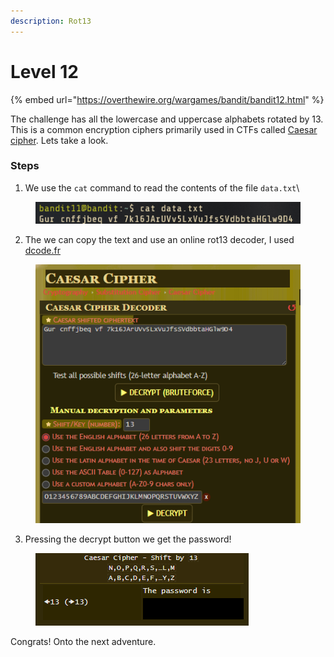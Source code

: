 ```yaml
---
description: Rot13
---
```


# Level 12

{% embed url="https://overthewire.org/wargames/bandit/bandit12.html" %}

The challenge has all the lowercase and uppercase alphabets rotated by 13. This is a common encryption ciphers primarily used in CTFs called [Caesar cipher](https://en.wikipedia.org/wiki/Caesar_cipher). Lets take a look.

### Steps

1. We use the `cat` command to read the contents of the file `data.txt`\


<figure><img src="../.gitbook/assets/image (1).png" alt=""><figcaption></figcaption></figure>

2. The we can copy the text and use an online rot13 decoder, I used [dcode.fr](https://www.dcode.fr/caesar-cipher)&#x20;

<figure><img src="../.gitbook/assets/image (2).png" alt=""><figcaption></figcaption></figure>

3. Pressing the decrypt button we get the password!

<figure><img src="../.gitbook/assets/image (3).png" alt=""><figcaption></figcaption></figure>

Congrats! Onto the next adventure.
